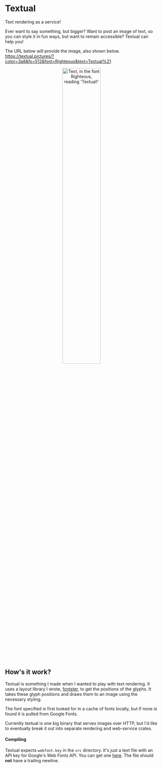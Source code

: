 # Textual
Text rendering as a service!

Ever want to say something, but bigger? Want to post an image of text, so you
can style it in fun ways, but want to remain accessible? Textual can help you!

The URL below will provide the image, also shown below.  
https://textual.pictures/?color=3a8&fs=512&font=Righteous&text=Textual%21

<p align="center" style="width: 100%">

<img style="width: 50%" src="https://textual.pictures/?color=3a8&fs=512&font=Righteous&text=Textual%21&forceraw" alt="Text, in the font Righteous, reading 'Textual!'">

</p>

## How's it work?
Textual is something I made when I wanted to play with text rendering. It uses
a layout library I wrote, [fontster][fontster], to get the positions of the
glyphs. It takes these glyph positions and draws them to an image using the
necessary styling.

The font specified is first looked for in a cache of fonts locally, but if none
is found it is pulled from Google Fonts.

Currently textual is one big binary that serves images over HTTP, but I'd like
to eventually break it out into separate rendering and web-service crates.

[fontster]: https://github.com/gennyble/fontster

#### Compiling
Textual expects `webfont.key` in the `src` directory. It's just a text file with
an API key for Google's Web Fonts API. You can get one [here][webfonts]. The file
should **not** have a trailing newline.

[webfonts]: https://developers.google.com/fonts/docs/developer_api#APIKey